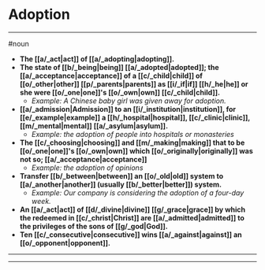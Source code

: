 # Adoption
---
#noun
- **The [[a/_act|act]] of [[a/_adopting|adopting]].**
- **The state of [[b/_being|being]] [[a/_adopted|adopted]]; the [[a/_acceptance|acceptance]] of a [[c/_child|child]] of [[o/_other|other]] [[p/_parents|parents]] as [[i/_if|if]] [[h/_he|he]] or she were [[o/_one|one]]'s [[o/_own|own]] [[c/_child|child]].**
	- _Example: A Chinese baby girl was given away for adoption._
- **[[a/_admission|Admission]] to an [[i/_institution|institution]], for [[e/_example|example]] a [[h/_hospital|hospital]], [[c/_clinic|clinic]], [[m/_mental|mental]] [[a/_asylum|asylum]].**
	- _Example: the adoption of people into hospitals or monasteries_
- **The [[c/_choosing|choosing]] and [[m/_making|making]] that to be [[o/_one|one]]'s [[o/_own|own]] which [[o/_originally|originally]] was not so; [[a/_acceptance|acceptance]]**
	- _Example: the adoption of opinions_
- **Transfer [[b/_between|between]] an [[o/_old|old]] system to [[a/_another|another]] (usually [[b/_better|better]]) system.**
	- _Example: Our company is considering the adoption of a four-day week._
- **An [[a/_act|act]] of [[d/_divine|divine]] [[g/_grace|grace]] by which the redeemed in [[c/_christ|Christ]] are [[a/_admitted|admitted]] to the privileges of the sons of [[g/_god|God]].**
- **Ten [[c/_consecutive|consecutive]] wins [[a/_against|against]] an [[o/_opponent|opponent]].**
---
---

